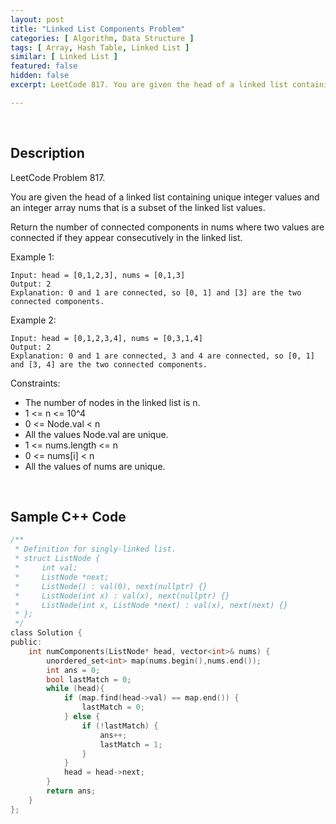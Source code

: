 ```yaml
---
layout: post
title: "Linked List Components Problem"
categories: [ Algorithm, Data Structure ]
tags: [ Array, Hash Table, Linked List ]
similar: [ Linked List ]
featured: false
hidden: false
excerpt: LeetCode 817. You are given the head of a linked list containing unique integer values and an integer array nums that is a subset of the linked list values.

---
```


<br />

## Description

LeetCode Problem 817.

You are given the head of a linked list containing unique integer values and an integer array nums that is a subset of the linked list values.

Return the number of connected components in nums where two values are connected if they appear consecutively in the linked list.

Example 1: 
```
Input: head = [0,1,2,3], nums = [0,1,3]
Output: 2
Explanation: 0 and 1 are connected, so [0, 1] and [3] are the two connected components.
```

Example 2: 
```
Input: head = [0,1,2,3,4], nums = [0,3,1,4]
Output: 2
Explanation: 0 and 1 are connected, 3 and 4 are connected, so [0, 1] and [3, 4] are the two connected components.
```

Constraints:
* The number of nodes in the linked list is n.
* 1 <= n <= 10^4
* 0 <= Node.val < n
* All the values Node.val are unique.
* 1 <= nums.length <= n
* 0 <= nums[i] < n
* All the values of nums are unique.

<br />

## Sample C++ Code


```c
/**
 * Definition for singly-linked list.
 * struct ListNode {
 *     int val;
 *     ListNode *next;
 *     ListNode() : val(0), next(nullptr) {}
 *     ListNode(int x) : val(x), next(nullptr) {}
 *     ListNode(int x, ListNode *next) : val(x), next(next) {}
 * };
 */
class Solution {
public:
    int numComponents(ListNode* head, vector<int>& nums) {
        unordered_set<int> map(nums.begin(),nums.end());
        int ans = 0;
        bool lastMatch = 0;
        while (head){
            if (map.find(head->val) == map.end()) {
                lastMatch = 0;
            } else {
                if (!lastMatch) {
                    ans++;
                    lastMatch = 1;
                }
            }
            head = head->next;
        }
        return ans;
    }
};
```


